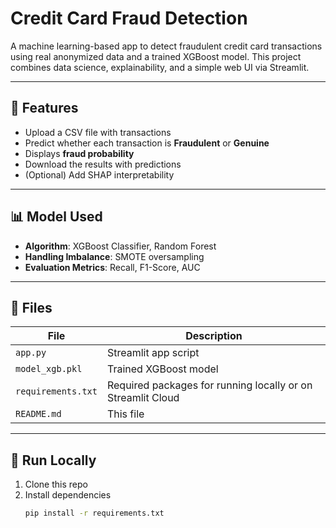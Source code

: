 # Credit Card Fraud Detection

A machine learning-based app to detect fraudulent credit card transactions using real anonymized data and a trained XGBoost model. This project combines data science, explainability, and a simple web UI via Streamlit.

---

## 🚀 Features

- Upload a CSV file with transactions
- Predict whether each transaction is **Fraudulent** or **Genuine**
- Displays **fraud probability**
- Download the results with predictions
- (Optional) Add SHAP interpretability

---

## 📊 Model Used

- **Algorithm**: XGBoost Classifier, Random Forest
- **Handling Imbalance**: SMOTE oversampling
- **Evaluation Metrics**: Recall, F1-Score, AUC

---

## 📁 Files

| File | Description |
|------|-------------|
| `app.py` | Streamlit app script |
| `model_xgb.pkl` | Trained XGBoost model |
| `requirements.txt` | Required packages for running locally or on Streamlit Cloud |
| `README.md` | This file |

---

## 🧪 Run Locally

1. Clone this repo  
2. Install dependencies  
   ```bash
   pip install -r requirements.txt

